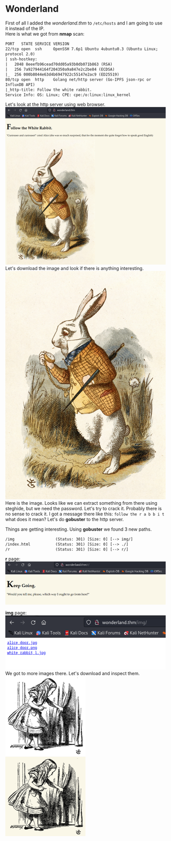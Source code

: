 # Wonderland

First of all I added the *wonderland.thm* to `/etc/hosts` and I am going to use it instead of the IP. <br>
Here is what we got from **nmap** scan:
```nmap
PORT   STATE SERVICE VERSION
22/tcp open  ssh     OpenSSH 7.6p1 Ubuntu 4ubuntu0.3 (Ubuntu Linux; protocol 2.0)
| ssh-hostkey: 
|   2048 8eeefb96cead70dd05a93b0db071b863 (RSA)
|   256 7a927944164f204350a9a847e2c2be84 (ECDSA)
|_  256 000b8044e63d4b6947922c55147e2ac9 (ED25519)
80/tcp open  http    Golang net/http server (Go-IPFS json-rpc or InfluxDB API)
|_http-title: Follow the white rabbit.
Service Info: OS: Linux; CPE: cpe:/o:linux:linux_kernel
```
Let's look at the http server using web browser.<br>
![The web page](img/1.png)<br>
Let's download the image and look if there is anything interesting.<br>
![The image](white_rabbit_1.jpg)<br>
Here is the image.
Looks like we can extract something from there using steghide, but we need the password. Let's try to crack it.
Probably there is no sense to crack it. I got a message there like this: 
`follow the r a b b i t` what does it mean?
Let's do **gobuster** to the http server.<br>

Things are getting interesting. Using **gobuster** we found 3 new paths.
```gobuster
/img                  (Status: 301) [Size: 0] [--> img/]
/index.html           (Status: 301) [Size: 0] [--> ./]
/r                    (Status: 301) [Size: 0] [--> r/]
```

**r** page:<br>
![/r](img/2.png)

**img** page:<br>
![/img](img/3.png)<br>
We got to more images there. Let's download and inspect them.
<img alt="alice_door.jpg" src="alice_door.jpg" width=50%> <img alt="alice_door.png" src="alice_door.png" width=50%>